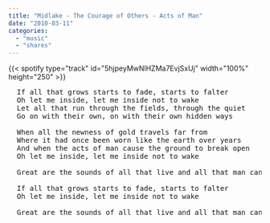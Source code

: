 ```yaml
---
title: "Midlake - The Courage of Others - Acts of Man"
date: "2010-03-11"
categories:
  - "music"
  - "shares"
---
```


{{< spotify type="track" id="5hjpeyMwNlHZMa7EvjSxUj" width="100%" height="250" >}}

<pre>
  If all that grows starts to fade, starts to falter
  Oh let me inside, let me inside not to wake
  Let all that run through the fields, through the quiet
  Go on with their own, on with their own hidden ways

  When all the newness of gold travels far from
  Where it had once been worn like the earth over years
  And when the acts of man cause the ground to break open
  Oh let me inside, let me inside not to wake

  Great are the sounds of all that live and all that man can hold

  If all that grows starts to fade, starts to falter
  Oh let me inside, let me inside not to wake

  Great are the sounds of all that live and all that man can hold
</pre>
